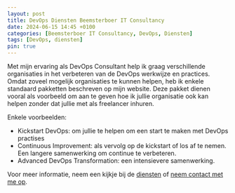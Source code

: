 ```yaml
---
layout: post
title: DevOps Diensten Beemsterboer IT Consultancy
date: 2024-06-15 14:45 +0100
categories: [Beemsterboer IT Consultancy, DevOps, Diensten]
tags: [DevOps, diensten]
pin: true
---
```


Met mijn ervaring als DevOps Consultant help ik graag verschillende organisaties
in het verbeteren van de DevOps werkwijze en practices. Omdat zoveel mogelijk
organisaties te kunnen helpen, heb ik enkele standaard pakketten beschreven op
mijn website. Deze pakket dienen vooral als voorbeeld om aan te geven hoe ik
jullie organisatie ook kan helpen zonder dat jullie met als freelancer inhuren.

Enkele voorbeelden:

- Kickstart DevOps: om jullie te helpen om een start te maken met DevOps practises
- Continuous Improvement: als vervolg op de kickstart of los af te nemen. Een
langere samenwerking om continue te verbeteren.
- Advanced DevOps Transformation: een intensievere samenwerking.

Voor meer informatie, neem een kijkje bij de [diensten](https://www.mikebeemsterboer.nl/diensten/)
of [neem contact met me op](mailto:info@mikebeemsterboer.nl).
